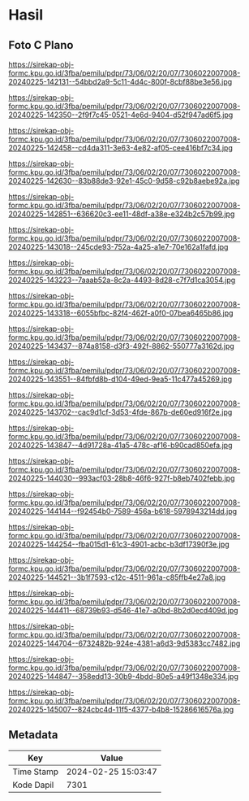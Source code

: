 # Hasil

## Foto C Plano

https://sirekap-obj-formc.kpu.go.id/3fba/pemilu/pdpr/73/06/02/20/07/7306022007008-20240225-142131--54bbd2a9-5c11-4d4c-800f-8cbf88be3e56.jpg

https://sirekap-obj-formc.kpu.go.id/3fba/pemilu/pdpr/73/06/02/20/07/7306022007008-20240225-142350--2f9f7c45-0521-4e6d-9404-d52f947ad6f5.jpg

https://sirekap-obj-formc.kpu.go.id/3fba/pemilu/pdpr/73/06/02/20/07/7306022007008-20240225-142458--cd4da311-3e63-4e82-af05-cee416bf7c34.jpg

https://sirekap-obj-formc.kpu.go.id/3fba/pemilu/pdpr/73/06/02/20/07/7306022007008-20240225-142630--83b88de3-92e1-45c0-9d58-c92b8aebe92a.jpg

https://sirekap-obj-formc.kpu.go.id/3fba/pemilu/pdpr/73/06/02/20/07/7306022007008-20240225-142851--636620c3-ee11-48df-a38e-e324b2c57b99.jpg

https://sirekap-obj-formc.kpu.go.id/3fba/pemilu/pdpr/73/06/02/20/07/7306022007008-20240225-143018--245cde93-752a-4a25-a1e7-70e162a1fafd.jpg

https://sirekap-obj-formc.kpu.go.id/3fba/pemilu/pdpr/73/06/02/20/07/7306022007008-20240225-143223--7aaab52a-8c2a-4493-8d28-c7f7d1ca3054.jpg

https://sirekap-obj-formc.kpu.go.id/3fba/pemilu/pdpr/73/06/02/20/07/7306022007008-20240225-143318--6055bfbc-82f4-462f-a0f0-07bea6465b86.jpg

https://sirekap-obj-formc.kpu.go.id/3fba/pemilu/pdpr/73/06/02/20/07/7306022007008-20240225-143437--874a8158-d3f3-492f-8862-550777a3162d.jpg

https://sirekap-obj-formc.kpu.go.id/3fba/pemilu/pdpr/73/06/02/20/07/7306022007008-20240225-143551--84fbfd8b-d104-49ed-9ea5-11c477a45269.jpg

https://sirekap-obj-formc.kpu.go.id/3fba/pemilu/pdpr/73/06/02/20/07/7306022007008-20240225-143702--cac9d1cf-3d53-4fde-867b-de60ed916f2e.jpg

https://sirekap-obj-formc.kpu.go.id/3fba/pemilu/pdpr/73/06/02/20/07/7306022007008-20240225-143847--4d91728a-41a5-478c-af16-b90cad850efa.jpg

https://sirekap-obj-formc.kpu.go.id/3fba/pemilu/pdpr/73/06/02/20/07/7306022007008-20240225-144030--993acf03-28b8-46f6-927f-b8eb7402febb.jpg

https://sirekap-obj-formc.kpu.go.id/3fba/pemilu/pdpr/73/06/02/20/07/7306022007008-20240225-144144--f92454b0-7589-456a-b618-5978943214dd.jpg

https://sirekap-obj-formc.kpu.go.id/3fba/pemilu/pdpr/73/06/02/20/07/7306022007008-20240225-144254--fba015d1-61c3-4901-acbc-b3df17390f3e.jpg

https://sirekap-obj-formc.kpu.go.id/3fba/pemilu/pdpr/73/06/02/20/07/7306022007008-20240225-144521--3b1f7593-c12c-4511-961a-c85ffb4e27a8.jpg

https://sirekap-obj-formc.kpu.go.id/3fba/pemilu/pdpr/73/06/02/20/07/7306022007008-20240225-144411--68739b93-d546-41e7-a0bd-8b2d0ecd409d.jpg

https://sirekap-obj-formc.kpu.go.id/3fba/pemilu/pdpr/73/06/02/20/07/7306022007008-20240225-144704--6732482b-924e-4381-a6d3-9d5383cc7482.jpg

https://sirekap-obj-formc.kpu.go.id/3fba/pemilu/pdpr/73/06/02/20/07/7306022007008-20240225-144847--358edd13-30b9-4bdd-80e5-a49f1348e334.jpg

https://sirekap-obj-formc.kpu.go.id/3fba/pemilu/pdpr/73/06/02/20/07/7306022007008-20240225-145007--824cbc4d-11f5-4377-b4b8-15286616576a.jpg


## Metadata

| Key        | Value               |
| ---------- | ------------------- |
| Time Stamp | 2024-02-25 15:03:47 |
| Kode Dapil | 7301                |



